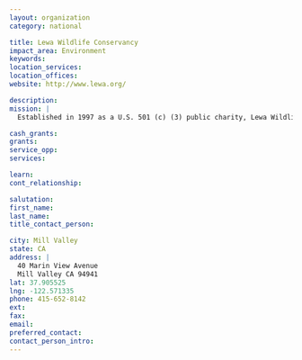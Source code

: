 ```yaml
---
layout: organization
category: national

title: Lewa Wildlife Conservancy
impact_area: Environment
keywords: 
location_services: 
location_offices: 
website: http://www.lewa.org/

description: 
mission: |
  Established in 1997 as a U.S. 501 (c) (3) public charity, Lewa Wildlife Conservancy (USA) exists to provide financial, in-kind and administrative back-up support for the Lewa Wildlife Conservancy and other wildlife conservation oriented entities in Kenya. Wildlife and environmental diversity are essential if human populations are to thrive, and the dynamic partnership between Lewa (USA) and its conservation partners in Kenya provides the means to address the complex issues of sustainable wildlife conservation, educational programming, and community development. 

cash_grants: 
grants: 
service_opp: 
services: 

learn: 
cont_relationship: 

salutation: 
first_name: 
last_name: 
title_contact_person: 

city: Mill Valley
state: CA
address: |
  40 Marin View Avenue  
  Mill Valley CA 94941
lat: 37.905525
lng: -122.571335
phone: 415-652-8142
ext: 
fax: 
email: 
preferred_contact: 
contact_person_intro: 
---
```

